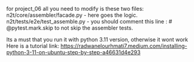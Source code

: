 for project_06 all you need to modify is these two files:
n2t/core/assembler/facade.py - here goes the logic.
n2t/tests/e2e/test_assemble.py - you should comment this line : # @pytest.mark.skip 
to not skip the assembler tests.

Its a must that you run it with python 3.11 version, otherwise it wont work
Here is a tutorial link:
https://radwanelourhmati7.medium.com/installing-python-3-11-on-ubuntu-step-by-step-a46631d4e293
